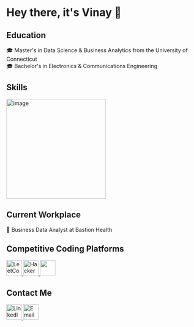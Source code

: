 # Hey there, it's Vinay 👋

## Education
🎓 Master's in Data Science & Business Analytics from the University of Connecticut  
🎓 Bachelor's in Electronics & Communications Engineering

## Skills
<img width="260" alt="image" src="https://github.com/user-attachments/assets/26f78b6d-75ab-408c-8dee-5c8e091b77e2">

## Current Workplace
💼 Business Data Analyst at Bastion Health

## Competitive Coding Platforms
<p>
  <a href="https://leetcode.com/u/VinayReddy-Vangala/">
    <img src="https://img.icons8.com/external-tal-revivo-color-tal-revivo/48/000000/external-level-up-your-coding-skills-and-quickly-land-a-job-logo-color-tal-revivo.png" alt="LeetCode" width="40" height="40"/>
  </a>
  <a href="https://www.hackerrank.com/profile/vangalavinayred1">
    <img src="https://img.icons8.com/external-tal-revivo-shadow-tal-revivo/48/000000/external-hackerrank-is-a-technology-company-that-focuses-on-competitive-programming-logo-shadow-tal-revivo.png" alt="HackerRank" width="40" height="40"/>
  </a>
  <a href="https://platform.stratascratch.com/user/VinayReddyVangala">
    <img src="https://github.com/user-attachments/assets/e4a2cd3f-92cb-4856-a575-47b41e9eb5ed" width="40" height="40"/>
  </a>
</p>

## Contact Me
<p>
  <a href="https://www.linkedin.com/in/vinay-reddy-vangala/">
    <img src="https://img.icons8.com/color/48/000000/linkedin.png" alt="LinkedIn" width="40" height="40"/>
  </a>
  <a href="mailto:vangalavinayreddy@gmail.com">
    <img src="https://img.icons8.com/color/48/000000/gmail.png" alt="Email" width="40" height="40"/>
  </a>
</p>
